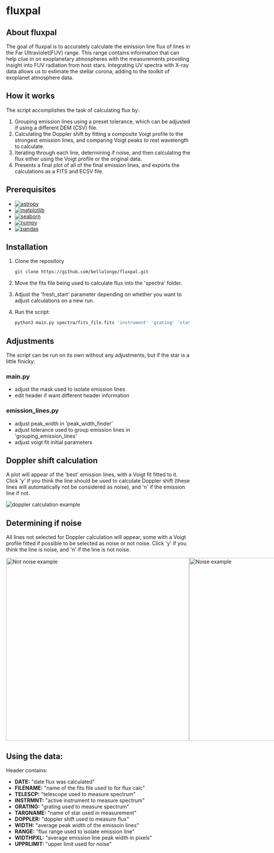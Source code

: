 # fluxpal


## About fluxpal
The goal of fluxpal is to accurately calculate the emission line flux of lines in the Far Ultraviolet(FUV) range. This range contains information that can help clue in on exoplanetary atmospheres with the measurements providing insight into FUV radiation from host stars. Integrating UV spectra with X-ray data allows us to estimate the stellar corona, adding to the toolkit of exoplanet atmosphere data. 


## How it works
The script accomplishes the task of calculating flux by:
1. Grouping emission lines using a preset tolerance, which can be adjusted if using a different DEM (CSV) file.
2. Calculating the Doppler shift by fitting a composite Voigt profile to the strongest emission lines, and comparing Voigt peaks to rest wavelength to calculate.
3. Iterating through each line, determining if noise, and then calculating the flux either using the Voigt profile or the original data.
4. Presents a final plot of all of the final emission lines, and exports the calculations as a FITS and ECSV file.


## Prerequisites 
* [![astropy][astropy-pic]][astropy-url]
* [![matplotlib][matplotlib-pic]][matplotlib-url]
* [![seaborn][seaborn-pic]][seaborn-url]
* [![numpy][numpy-pic]][numpy-url]
* [![pandas][pandas-pic]][pandas-url]


## Installation
1. Clone the repository </br>

   ```sh
   git clone https://github.com/bellalongo/fluxpal.git
   ```
2. Move the fits file being used to calculate flux into the 'spectra' folder.
3. Adjust the 'fresh_start' parameter depending on whether you want to adjust calculations on a new run.
4. Run the script:
    ```sh
   python3 main.py spectra/fits_file.fits 'instrument' 'grating' 'star name'
   ```

## Adjustments
The script can be run on its own without any adjustments, but if the star is a little finicky:
### main.py
* adjust the mask used to isolate emission lines
* edit header if want different header information
### emission_lines.py
* adjust peak_width in 'peak_width_finder'
* adjust tolerance used to group emission lines in 'grouping_emission_lines'
* adjust voigt fit initial parameters
  


## Doppler shift calculation
A plot will appear of the 'best' emission lines, with a Voigt fit fitted to it. Click 'y' if you think the line should be used to calculate Doppler shift (these lines will automatically not be considered as noise), and 'n' if the emission line if not. </br>

![doppler calculation example](https://github.com/bellalongo/Flux-and-Line-Measurement-Script/blob/main/doppler_calc.png?raw=true)
</br>

## Determining if noise
All lines not selected for Doppler calculation will appear, some with a Voigt profile fitted if possible to be selected as noise or not noise. Click 'y' if you think the line is noise, and 'n' if the line is not noise. </br>

<div style="display:flex;">
    <img src="https://github.com/bellalongo/Flux-and-Line-Measurement-Script/blob/main/not_noise.png?raw=true" alt="Not noise example" width="500"/>
    <img src="https://github.com/bellalongo/Flux-and-Line-Measurement-Script/blob/main/noise.png?raw=true" alt="Noise example" width="500"/>
</div>


## Using the data:
Header contains:
* **DATE:** "date flux was calculated"
* **FILENAME:** "name of the fits file used to for flux calc"
* **TELESCP:** "telescope used to measure spectrum"
* **INSTRMNT:** "active instrument to measure spectrum"
* **GRATING:** "grating used to measure spectrum"
* **TARGNAME:** "name of star used in measurement"
* **DOPPLER:** "doppler shift used to measure flux"
* **WIDTH:** "average peak width of the emissoin lines"
* **RANGE:** "flux range used to isolate emission line"
* **WIDTHPXL:** "average emission line peak width in pixels"
* **UPPRLIMIT:** "upper limit used for noise"

   


  







[numpy-url]: https://numpy.org/doc/
[numpy-pic]: https://img.shields.io/badge/numpy-blue?style=for-the-badge
[astropy-url]: https://astropy.org/
[astropy-pic]: https://img.shields.io/badge/astropy-orange?style=for-the-badge
[matplotlib-url]: https://matplotlib.org/stable/index.html
[matplotlib-pic]: https://img.shields.io/badge/matplotlib-yellow?style=for-the-badge
[seaborn-url]: https://seaborn.pydata.org/
[seaborn-pic]: https://img.shields.io/badge/seaborn-purple?style=for-the-badge
[pandas-url]: https://pandas.pydata.org/docs/
[pandas-pic]: https://img.shields.io/badge/pandas-black?style=for-the-badge
